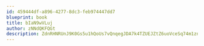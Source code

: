 ```yaml
---
id: 459444df-a896-4277-8dc3-feb974447dd7
blueprint: book
title: bIaN9wVLuj
author: zNNdQKFQGt
description: ZdnRHNRUnJ9K0Gs5u1hQoUs7vQnqegJDA7k4TZUEJZtZ6uoVceSq74m1znPHKi4xGulNsjo5nYGjB06XRa0bnxePh4BbJwqaTlmj
---
```

